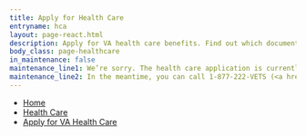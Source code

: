 ```yaml
---
title: Apply for Health Care
entryname: hca
layout: page-react.html
description: Apply for VA health care benefits. Find out which documents you’ll need, and start your online application today.
body_class: page-healthcare
in_maintenance: false
maintenance_line1: We’re sorry. The health care application is currently down while we fix a few things. We’ll be back up as soon as we can.
maintenance_line2: In the meantime, you can call 1-877-222-VETS (<a href="tel:+18772228387">1-877-222-8387</a>), Monday &#8211; Friday, 8:00 a.m. &#8211; 8:00 p.m. (<abbr title="eastern time">ET</abbr>) and press 2 to complete this application over the phone.
---
```

<nav aria-label="Breadcrumb" aria-live="polite" class="va-nav-breadcrumbs"
id="va-breadcrumbs">
  <ul class="row va-nav-breadcrumbs-list columns" id="va-breadcrumbs-list">
    <li><a href="/">Home</a></li>
    <li><a href="/health-care/">Health Care</a></li>
    <li><a aria-current="page" href="/health-care/apply/">Apply for VA Health Care</a></li>
  </ul>
</nav>
